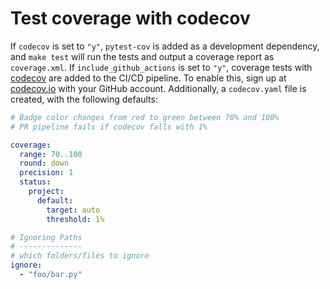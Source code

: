# Test coverage with codecov

If `codecov` is set to `"y"`, `pytest-cov` is added as a development dependency,
and `make test` will run the tests and output a coverage report as `coverage.xml`.
If `include_github_actions` is set to `"y"`, coverage tests with [codecov](https://about.codecov.io/) are added to the CI/CD pipeline. To enable this, sign up at [codecov.io](https://about.codecov.io/) with your GitHub account.
Additionally, a `codecov.yaml` file is created, with the following defaults:

``` yaml
# Badge color changes from red to green between 70% and 100%
# PR pipeline fails if codecov falls with 1%

coverage:
  range: 70..100
  round: down
  precision: 1
  status:
    project:
      default:
        target: auto
        threshold: 1%

# Ignoring Paths
# --------------
# which folders/files to ignore
ignore:
  - "foo/bar.py"
```
